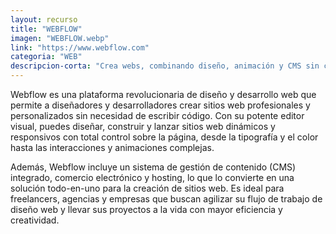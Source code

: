 ```yaml
---
layout: recurso
title: "WEBFLOW"
imagen: "WEBFLOW.webp"
link: "https://www.webflow.com"
categoria: "WEB"
descripcion-corta: "Crea webs, combinando diseño, animación y CMS sin código."
---
```


Webflow es una plataforma revolucionaria de diseño y desarrollo web que permite a diseñadores y desarrolladores crear sitios web profesionales y personalizados sin necesidad de escribir código. Con su potente editor visual, puedes diseñar, construir y lanzar sitios web dinámicos y responsivos con total control sobre la página, desde la tipografía y el color hasta las interacciones y animaciones complejas.

Además, Webflow incluye un sistema de gestión de contenido (CMS) integrado, comercio electrónico y hosting, lo que lo convierte en una solución todo-en-uno para la creación de sitios web. Es ideal para freelancers, agencias y empresas que buscan agilizar su flujo de trabajo de diseño web y llevar sus proyectos a la vida con mayor eficiencia y creatividad.
